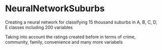 # NeuralNetworkSuburbs
Creating a neural network for classifying 15 thousand suburbs in A, B, C, D, E classes including 200 variables 

Taking into account the ratings created before in terms of crime, community, family, convenience and many more variabels 
